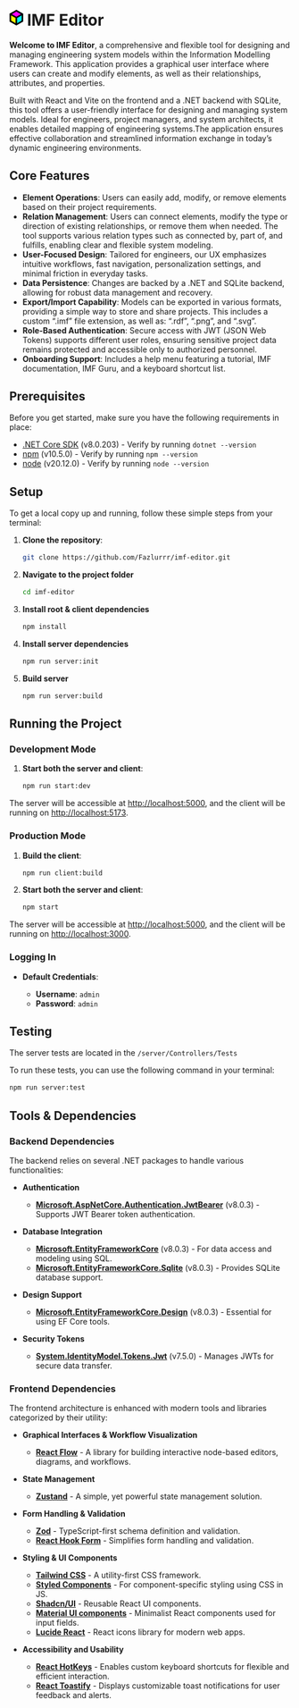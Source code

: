 # <img src="client/public/logo-light.png" alt="Description" width="25"/> IMF Editor 

**Welcome to IMF Editor**, a comprehensive and flexible tool for designing and managing engineering system models within the Information Modelling Framework. This application provides a graphical user interface where users can create and modify elements, as well as their relationships, attributes, and properties.

Built with React and Vite on the frontend and a .NET backend with SQLite, this tool offers a user-friendly interface for designing and managing system models.
Ideal for engineers, project managers, and system architects, it enables detailed mapping of engineering systems.The application ensures effective collaboration and streamlined information exchange in today’s dynamic engineering environments.

## Core Features

- **Element Operations**: Users can easily add, modify, or remove elements based on their project requirements.
- **Relation Management**: Users can connect elements, modify the type or direction of existing relationships, or remove them when needed. The tool supports various relation types such as connected by, part of, and fulfills, enabling clear and flexible system modeling.
- **User-Focused Design**: Tailored for engineers, our UX emphasizes intuitive workflows, fast navigation, personalization settings, and minimal friction in everyday tasks.
- **Data Persistence**: Changes are backed by a .NET and SQLite backend, allowing for robust data management and recovery.
- **Export/Import Capability**: Models can be exported in various formats, providing a simple way to store and share projects. This includes a custom “.imf” file extension, as well as: “.rdf”, “.png”, and “.svg”.
- **Role-Based Authentication**: Secure access with JWT (JSON Web Tokens) supports different user roles, ensuring sensitive project data remains protected and accessible only to authorized personnel.
- **Onboarding Support**: Includes a help menu featuring a tutorial, IMF documentation, IMF Guru, and a keyboard shortcut list.

## Prerequisites

Before you get started, make sure you have the following requirements in place:

- [.NET Core SDK](https://dotnet.microsoft.com/download) (v8.0.203) - Verify by running `dotnet --version`
- [npm](https://www.npmjs.com/) (v10.5.0) - Verify by running `npm --version`
- [node](https://nodejs.org/en) (v20.12.0) - Verify by running `node --version`

## Setup

To get a local copy up and running, follow these simple steps from your terminal:

1. **Clone the repository**:

   ```bash
   git clone https://github.com/Fazlurrr/imf-editor.git
   ```

2. **Navigate to the project folder**

   ```bash
   cd imf-editor
   ```

3. **Install root & client dependencies**

   ```bash
   npm install
   ```

4. **Install server dependencies**

   ```bash
   npm run server:init
   ```

5. **Build server**

   ```bash
   npm run server:build
   ```

## Running the Project 

### Development Mode 

1. **Start both the server and client**:

   ```bash
   npm run start:dev
   ```

The server will be accessible at [http://localhost:5000](http://localhost:5000), and the client will be running on [http://localhost:5173](http://localhost:5173).

### Production Mode 

1. **Build the client**:

   ```bash
   npm run client:build
   ```

2. **Start both the server and client**:

   ```bash
   npm start
   ```

The server will be accessible at [http://localhost:5000](http://localhost:5000), and the client will be running on [http://localhost:3000](http://localhost:3000).

### Logging In 

- **Default Credentials**:

  - **Username**: `admin`
  - **Password**: `admin`

## Testing 

The server tests are located in the `/server/Controllers/Tests`

To run these tests, you can use the following command in your terminal:

```bash
npm run server:test
```

## Tools & Dependencies

### Backend Dependencies 

The backend relies on several .NET packages to handle various functionalities:

- **Authentication**
  - **[Microsoft.AspNetCore.Authentication.JwtBearer](https://www.nuget.org/packages/Microsoft.AspNetCore.Authentication.JwtBearer/)** (v8.0.3) - Supports JWT Bearer token authentication.

- **Database Integration**
  - **[Microsoft.EntityFrameworkCore](https://www.nuget.org/packages/Microsoft.EntityFrameworkCore/)** (v8.0.3) - For data access and modeling using SQL.
  - **[Microsoft.EntityFrameworkCore.Sqlite](https://www.nuget.org/packages/Microsoft.EntityFrameworkCore.Sqlite/)** (v8.0.3) - Provides SQLite database support.
  
- **Design Support**
  - **[Microsoft.EntityFrameworkCore.Design](https://www.nuget.org/packages/Microsoft.EntityFrameworkCore.Design/)** (v8.0.3) - Essential for using EF Core tools.

- **Security Tokens**
  - **[System.IdentityModel.Tokens.Jwt](https://www.nuget.org/packages/System.IdentityModel.Tokens.Jwt/)** (v7.5.0) - Manages JWTs for secure data transfer.

### Frontend Dependencies 

The frontend architecture is enhanced with modern tools and libraries categorized by their utility:

- **Graphical Interfaces & Workflow Visualization**
  - **[React Flow](https://reactflow.dev/)** - A library for building interactive node-based editors, diagrams, and workflows.

- **State Management**
  - **[Zustand](https://github.com/pmndrs/zustand)** - A simple, yet powerful state management solution.

- **Form Handling & Validation**
  - **[Zod](https://github.com/colinhacks/zod)** - TypeScript-first schema definition and validation.
  - **[React Hook Form](https://react-hook-form.com/)** - Simplifies form handling and validation.

- **Styling & UI Components**
  - **[Tailwind CSS](https://tailwindcss.com/)** - A utility-first CSS framework.
  - **[Styled Components](https://styled-components.com/)** - For component-specific styling using CSS in JS.
  - **[Shadcn/UI](https://github.com/shadcn/ui)** - Reusable React UI components.
  - **[Material UI components](https://mui.com/material-ui/all-components/)** - Minimalist React components used for input fields.
  - **[Lucide React](https://github.com/lucide-icons/lucide)** - React icons library for modern web apps.
 
- **Accessibility and Usability**
  - **[React HotKeys](https://www.npmjs.com/package/react-hotkeys-hook)** - Enables custom keyboard shortcuts for flexible and efficient interaction.
  - **[React Toastify](https://www.npmjs.com/package/react-toastify)** - Displays customizable toast notifications for user feedback and alerts. 




